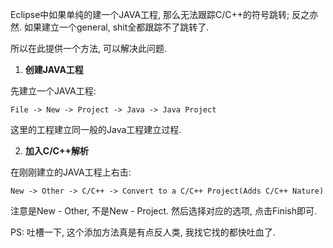 <!---title:Eclipse中开发JAVA和C/C++混合代码-->
<!---keywords:同时,java工程-->
<!---date:2014.03.05; modification:2014.03.05-->

Eclipse中如果单纯的建一个JAVA工程, 那么无法跟踪C/C++的符号跳转; 反之亦然. 如果建立一个general, shit全都跟踪不了跳转了.

所以在此提供一个方法, 可以解决此问题.

1. **创建JAVA工程**

先建立一个JAVA工程:

    File -> New -> Project -> Java -> Java Project

这里的工程建立同一般的Java工程建立过程.


2. **加入C/C++解析**

在刚刚建立的JAVA工程上右击:

    New -> Other -> C/C++ -> Convert to a C/C++ Project(Adds C/C++ Nature)

注意是New - Other, 不是New - Project. 然后选择对应的选项, 点击Finish即可.

PS: 吐槽一下, 这个添加方法真是有点反人类, 我找它找的都快吐血了.




<!-- vim:set tw=0:-->
